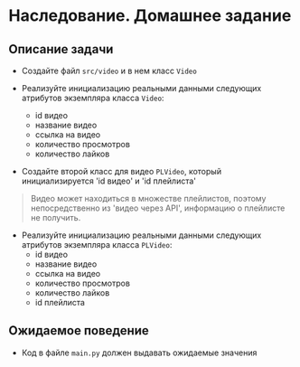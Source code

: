 # Наследование. Домашнее задание

## Описание задачи

- Создайте файл `src/video` и в нем класс `Video`
- Реализуйте инициализацию реальными данными следующих атрибутов экземпляра класса `Video`:
  - id видео
  - название видео
  - ссылка на видео
  - количество просмотров
  - количество лайков

- Создайте второй класс для видео `PLVideo`, который инициализируется  'id видео' и 'id плейлиста' 
> Видео может находиться в множестве плейлистов, поэтому непосредственно из 'видео через API', информацию о плейлисте не получить.
- Реализуйте инициализацию реальными данными следующих атрибутов экземпляра класса `PLVideo`:
  - id видео
  - название видео
  - ссылка на видео
  - количество просмотров
  - количество лайков
  - id плейлиста

## Ожидаемое поведение
- Код в файле `main.py` должен выдавать ожидаемые значения
